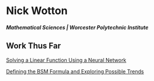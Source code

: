 # Nick Wotton
##### Mathematical Sciences | Worcester Polytechnic Institute

## Work Thus Far
[Solving a Linear Function Using a Neural Network](.../blob/master/Nick/NN_linearfunction01.ipynb)

[Defining the BSM Formula and Exploring Possible Trends](.../blob/master/Nick/BSM_formula_v01.ipynb)
